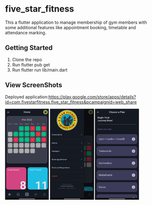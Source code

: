 # five_star_fitness

This a flutter application to manage membership of gym members with some additional features like appointment booking, timetable and attendance marking.

## Getting Started

1. Clone the repo
2. Run flutter pub get
3. Run flutter run lib/main.dart

## View ScreenShots

Deployed application:https://play.google.com/store/apps/details?id=com.fivestarfitness.five_star_fitness&pcampaignid=web_share

<img src="Screenshots/unnamed.webp" height=300>
<img src="Screenshots/sidebar.webp" height=300>
<img src="Screenshots/buy subscription.webp" height=300>
